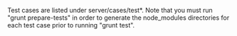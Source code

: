 Test cases are listed under server/cases/test*. Note that you must run "grunt prepare-tests" in order
to generate the node_modules directories for each test case prior to running "grunt test".
